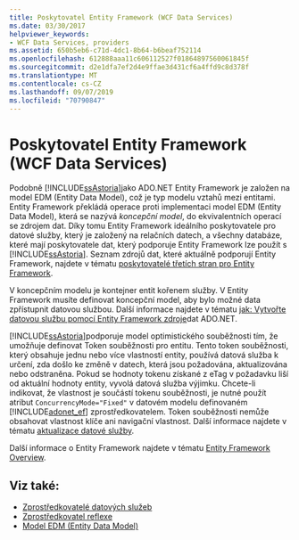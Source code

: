 ```yaml
---
title: Poskytovatel Entity Framework (WCF Data Services)
ms.date: 03/30/2017
helpviewer_keywords:
- WCF Data Services, providers
ms.assetid: 650b5eb6-c71d-4dc1-8b64-b6beaf752114
ms.openlocfilehash: 612888aaa11c606112527f01864897560061845f
ms.sourcegitcommit: d2e1dfa7ef2d4e9ffae3d431cf6a4ffd9c8d378f
ms.translationtype: MT
ms.contentlocale: cs-CZ
ms.lasthandoff: 09/07/2019
ms.locfileid: "70790847"
---
```

# <a name="entity-framework-provider-wcf-data-services"></a>Poskytovatel Entity Framework (WCF Data Services)
Podobně [!INCLUDE[ssAstoria](../../../../includes/ssastoria-md.md)]jako ADO.NET Entity Framework je založen na model EDM (Entity Data Model), což je typ modelu vztahů mezi entitami. Entity Framework překládá operace proti implementaci model EDM (Entity Data Model), která se nazývá *koncepční model*, do ekvivalentních operací se zdrojem dat. Díky tomu Entity Framework ideálního poskytovatele pro datové služby, který je založený na relačních datech, a všechny databáze, které mají poskytovatele dat, který podporuje Entity Framework lze použít s [!INCLUDE[ssAstoria](../../../../includes/ssastoria-md.md)]. Seznam zdrojů dat, které aktuálně podporují Entity Framework, najdete v tématu [poskytovatelé třetích stran pro Entity Framework](https://go.microsoft.com/fwlink/?LinkId=143699).  
  
 V koncepčním modelu je kontejner entit kořenem služby. V Entity Framework musíte definovat koncepční model, aby bylo možné data zpřístupnit datovou službou. Další informace najdete v tématu [jak: Vytvořte datovou službu pomocí Entity Framework zdroje](create-a-data-service-using-an-adonet-ef-data-wcf.md)dat ADO.NET.  
  
 [!INCLUDE[ssAstoria](../../../../includes/ssastoria-md.md)]podporuje model optimistického souběžnosti tím, že umožňuje definovat Token souběžnosti pro entitu. Tento token souběžnosti, který obsahuje jednu nebo více vlastností entity, používá datová služba k určení, zda došlo ke změně v datech, která jsou požadována, aktualizována nebo odstraněna. Pokud se hodnoty tokenu získané z eTag v požadavku liší od aktuální hodnoty entity, vyvolá datová služba výjimku. Chcete-li indikovat, že vlastnost je součástí tokenu souběžnosti, je nutné použít atribut `ConcurrencyMode="Fixed"` v datovém modelu definovaném [!INCLUDE[adonet_ef](../../../../includes/adonet-ef-md.md)] zprostředkovatelem. Token souběžnosti nemůže obsahovat vlastnost klíče ani navigační vlastnost. Další informace najdete v tématu [aktualizace datové služby](updating-the-data-service-wcf-data-services.md).  
  
 Další informace o Entity Framework najdete v tématu [Entity Framework Overview](../adonet/ef/overview.md).  
  
## <a name="see-also"></a>Viz také:

- [Zprostředkovatelé datových služeb](data-services-providers-wcf-data-services.md)
- [Zprostředkovatel reflexe](reflection-provider-wcf-data-services.md)
- [Model EDM (Entity Data Model)](../adonet/entity-data-model.md)
